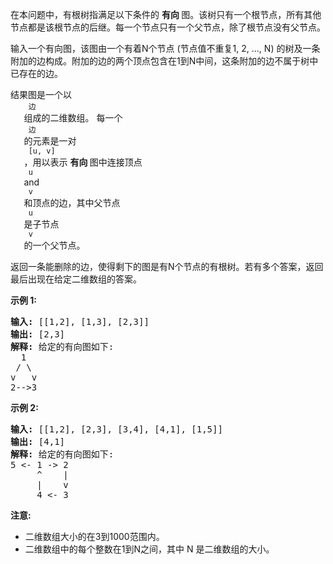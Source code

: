 <html>
 <body>
  <p>
   在本问题中，有根树指满足以下条件的
   <strong>
    有向
   </strong>
   图。该树只有一个根节点，所有其他节点都是该根节点的后继。每一个节点只有一个父节点，除了根节点没有父节点。
  </p>
  <p>
   输入一个有向图，该图由一个有着N个节点 (节点值不重复1, 2, ..., N) 的树及一条附加的边构成。附加的边的两个顶点包含在1到N中间，这条附加的边不属于树中已存在的边。
  </p>
  <p>
   结果图是一个以
   <code>
    边
   </code>
   组成的二维数组。 每一个
   <code>
    边
   </code>
   的元素是一对
   <code>
    [u, v]
   </code>
   ，用以表示
   <strong>
    有向
   </strong>
   图中连接顶点
   <code>
    u
   </code>
   and
   <code>
    v
   </code>
   和顶点的边，其中父节点
   <code>
    u
   </code>
   是子节点
   <code>
    v
   </code>
   的一个父节点。
  </p>
  <p>
   返回一条能删除的边，使得剩下的图是有N个节点的有根树。若有多个答案，返回最后出现在给定二维数组的答案。
  </p>
  <p>
   <strong>
    示例 1:
   </strong>
  </p>
  <pre>
<strong>输入:</strong> [[1,2], [1,3], [2,3]]
<strong>输出:</strong> [2,3]
<strong>解释:</strong> 给定的有向图如下:
  1
 / \
v   v
2--&gt;3
</pre>
  <p>
   <strong>
    示例 2:
   </strong>
  </p>
  <pre>
<strong>输入:</strong> [[1,2], [2,3], [3,4], [4,1], [1,5]]
<strong>输出:</strong> [4,1]
<strong>解释:</strong> 给定的有向图如下:
5 &lt;- 1 -&gt; 2
     ^    |
     |    v
     4 &lt;- 3
</pre>
  <p>
   <strong>
    注意:
   </strong>
  </p>
  <ul>
   <li>
    二维数组大小的在3到1000范围内。
   </li>
   <li>
    二维数组中的每个整数在1到N之间，其中 N 是二维数组的大小。
   </li>
  </ul>
 </body>
</html>